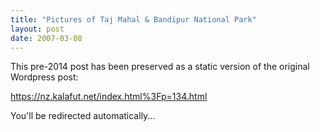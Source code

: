```yaml
---
title: "Pictures of Taj Mahal & Bandipur National Park"
layout: post
date: 2007-03-08
---
```


This pre-2014 post has been preserved as a static version of the original Wordpress post:

https://nz.kalafut.net/index.html%3Fp=134.html

You'll be redirected automatically...

<head>
  <meta http-equiv="refresh" content="5;url=https://nz.kalafut.net/index.html%3Fp=134.html">
</head>

